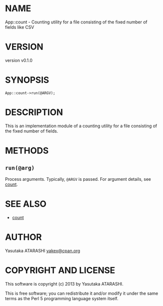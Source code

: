 # NAME

App::count - Counting utility for a file consisting of the fixed number of fields like CSV

# VERSION

version v0.1.0

# SYNOPSIS

    App::count->run(@ARGV);

# DESCRIPTION

This is an implementation module of a counting utility for a file consisting of the fixed number of fields.

# METHODS

## `run(@arg)`

Process arguments. Typically, `@ARGV` is passed. For argument details, see [count](https://metacpan.org/pod/count).

# SEE ALSO

- [count](https://metacpan.org/pod/count)

# AUTHOR

Yasutaka ATARASHI <yakex@cpan.org>

# COPYRIGHT AND LICENSE

This software is copyright (c) 2013 by Yasutaka ATARASHI.

This is free software; you can redistribute it and/or modify it under
the same terms as the Perl 5 programming language system itself.
